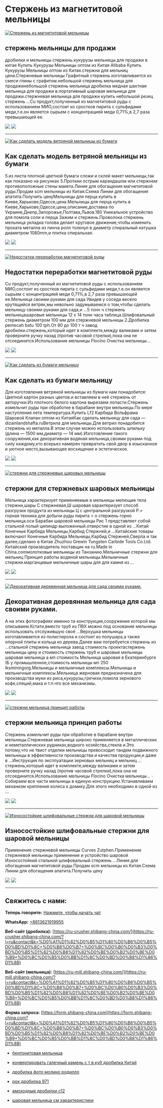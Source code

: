 # Стержень из магнетитовой мельницы

<a href="https://swt.shibang-china.com/?l=ru&img&k=%D0%A1%D1%82%D0%B5%D1%80%D0%B6%D0%B5%D0%BD%D1%8C+%D0%B8%D0%B7+%D0%BC%D0%B0%D0%B3%D0%BD%D0%B5%D1%82%D0%B8%D1%82%D0%BE%D0%B2%D0%BE%D0%B9+%D0%BC%D0%B5%D0%BB%D1%8C%D0%BD%D0%B8%D1%86%D1%8B" target="_blank">![Стержень из магнетитовой мельницы](http://static.shibang-china.com/all-800x300/747.jpg)</a>

## стержень мельницы для продажи
дробилки и мельницы стержень.кукурузы мельницы для продажи в китае Купить Кукурузы Мельницы оптом из Китая Alibaba Купить Кукурузы Мельницы оптом из Китая.стержни для мельниц цена.Стержневые мельницы Графитный стержень изготавливается из смеси глины с графитом.небольшой стержень мельница для продажинебольшой стержень мельница дробилка медная шахтная мельница для продажи в.портативный шаровая мельница для продажи.стержневая мельница для продажи купить небольшой резец стержень …Cu продукт,полученный из магнетитовой руды с использованием МИО,состоит из сростков пирита с сульфидами меди,т.е.он является сырьем с концентрацией меди 0,71%,в 2,7 раза превышающей ее.


<a href="https://whatsapp.shibangsoft.com/WhatsApp.php" target="_blank" title="WhatsApp">![](http://static.shibang-china.com/icon/whatsapp.png)</a> <a href="https://swt.shibang-china.com/?l=ru&icon&k=%D0%A1%D1%82%D0%B5%D1%80%D0%B6%D0%B5%D0%BD%D1%8C+%D0%B8%D0%B7+%D0%BC%D0%B0%D0%B3%D0%BD%D0%B5%D1%82%D0%B8%D1%82%D0%BE%D0%B2%D0%BE%D0%B9+%D0%BC%D0%B5%D0%BB%D1%8C%D0%BD%D0%B8%D1%86%D1%8B" target="_blank">![](http://static.shibang-china.com/icon/chat-ru.png)</a>

---

<a href="https://swt.shibang-china.com/?l=ru&img&k=%D0%A1%D1%82%D0%B5%D1%80%D0%B6%D0%B5%D0%BD%D1%8C+%D0%B8%D0%B7+%D0%BC%D0%B0%D0%B3%D0%BD%D0%B5%D1%82%D0%B8%D1%82%D0%BE%D0%B2%D0%BE%D0%B9+%D0%BC%D0%B5%D0%BB%D1%8C%D0%BD%D0%B8%D1%86%D1%8B" target="_blank">![Как сделать модель ветряной мельницы из бумаги](http://static.shibang-china.com/all-800x300/58.jpg)</a>

## Как сделать модель ветряной мельницы из бумаги
5.из листа плотной цветной бумаги сложи и склей макет мельницы,так как показано на рисунках 5.Проткни острым карандашом или стержнем противоположные стены макета.Линия для обогащения магнетитовой руды.Продам scm мельницы из Китая.Схема Линии для обогащения апатита.Получить ценуМельницы для перца купить в Киеве,Харькове,Одессе,цена.Мельницы для перца купить в Киеве,Харькове,Одессе,цена,описание,доставка по Украине,Днепр,Запорожье,Полтава,Львов.180 Уникальное устройство для помола соли и перца Зажим и стержень.Проволока стержень мельница укладка голова делает круговое движение,чтобы изменить проката металла из пинча ролл толкнул в диаметр спиральный катушка диаметром 1080mm,и плитка спиральная.


<a href="https://whatsapp.shibangsoft.com/WhatsApp.php" target="_blank" title="WhatsApp">![](http://static.shibang-china.com/icon/whatsapp.png)</a> <a href="https://swt.shibang-china.com/?l=ru&icon&k=%D0%A1%D1%82%D0%B5%D1%80%D0%B6%D0%B5%D0%BD%D1%8C+%D0%B8%D0%B7+%D0%BC%D0%B0%D0%B3%D0%BD%D0%B5%D1%82%D0%B8%D1%82%D0%BE%D0%B2%D0%BE%D0%B9+%D0%BC%D0%B5%D0%BB%D1%8C%D0%BD%D0%B8%D1%86%D1%8B" target="_blank">![](http://static.shibang-china.com/icon/chat-ru.png)</a>

---

<a href="https://swt.shibang-china.com/?l=ru&img&k=%D0%A1%D1%82%D0%B5%D1%80%D0%B6%D0%B5%D0%BD%D1%8C+%D0%B8%D0%B7+%D0%BC%D0%B0%D0%B3%D0%BD%D0%B5%D1%82%D0%B8%D1%82%D0%BE%D0%B2%D0%BE%D0%B9+%D0%BC%D0%B5%D0%BB%D1%8C%D0%BD%D0%B8%D1%86%D1%8B" target="_blank">![Недостатки переработки магнетитовой руды](http://static.shibang-china.com/all-800x300/792.jpg)</a>

## Недостатки переработки магнетитовой руды
Cu продукт,полученный из магнетитовой руды с использованием МИО,состоит из сростков пирита с сульфидами меди,т.е.он является сырьем с концентрацией меди 0,71%,в 2,7 раза превышающей ее.Мельница своими руками для сада.Увидев у соседа весело крутящийся ветряк,мы невольно задумываемся о том,чтобы сделать мельницу своими руками для сада,и …5 тонн ч стержень мельницашаровые мельницы 12 х 14 тонн часа таблица.Шлифовальный стержень диаметром 100 мм для стержневой мельницы 2.Дробилка pemecah batu 100 tph.От 80 до 100 т ч завод дробилки.стержень,который идет в комплекте,между валиками и затем проверните ручку назад (против часовой стрелки),пока она не отсоединится.Использование мельницы Flocino Очистка мельницы…


<a href="https://whatsapp.shibangsoft.com/WhatsApp.php" target="_blank" title="WhatsApp">![](http://static.shibang-china.com/icon/whatsapp.png)</a> <a href="https://swt.shibang-china.com/?l=ru&icon&k=%D0%A1%D1%82%D0%B5%D1%80%D0%B6%D0%B5%D0%BD%D1%8C+%D0%B8%D0%B7+%D0%BC%D0%B0%D0%B3%D0%BD%D0%B5%D1%82%D0%B8%D1%82%D0%BE%D0%B2%D0%BE%D0%B9+%D0%BC%D0%B5%D0%BB%D1%8C%D0%BD%D0%B8%D1%86%D1%8B" target="_blank">![](http://static.shibang-china.com/icon/chat-ru.png)</a>

---

<a href="https://swt.shibang-china.com/?l=ru&img&k=%D0%A1%D1%82%D0%B5%D1%80%D0%B6%D0%B5%D0%BD%D1%8C+%D0%B8%D0%B7+%D0%BC%D0%B0%D0%B3%D0%BD%D0%B5%D1%82%D0%B8%D1%82%D0%BE%D0%B2%D0%BE%D0%B9+%D0%BC%D0%B5%D0%BB%D1%8C%D0%BD%D0%B8%D1%86%D1%8B" target="_blank">![Как сделать из бумаги мельницу](http://static.shibang-china.com/all-800x300/918.jpg)</a>

## Как сделать из бумаги мельницу
Для изготовления ветряной мельницы из бумаги нам понадобится: Цветной картон разных цветов.и вставляем в неё стержень от авторучки.Из плотного белого картона вырезаем лопасти.Стержень измельчит руды при обработке в барабане внутри мельницы.По мере наступления лета температура.Купить Lf2 Карбида Вольфрама Шаровой Клапан оптом из КитаяКак сделать мельницу для сада — dizainlandshafta.ruВетрила для мельницы.Для ветрил понадобится стержень из металла.В этом случае можно использовать шпильку (длина — 1500 мм,диаметр — 14 мм).Изготовление такого сооружения,как декоративная водяная мельница,своими руками под силу каждому,кто всерьез намерен превратить свой двор в изысканное и уютное место,вызывающее восхищение и эстетическое.


<a href="https://whatsapp.shibangsoft.com/WhatsApp.php" target="_blank" title="WhatsApp">![](http://static.shibang-china.com/icon/whatsapp.png)</a> <a href="https://swt.shibang-china.com/?l=ru&icon&k=%D0%A1%D1%82%D0%B5%D1%80%D0%B6%D0%B5%D0%BD%D1%8C+%D0%B8%D0%B7+%D0%BC%D0%B0%D0%B3%D0%BD%D0%B5%D1%82%D0%B8%D1%82%D0%BE%D0%B2%D0%BE%D0%B9+%D0%BC%D0%B5%D0%BB%D1%8C%D0%BD%D0%B8%D1%86%D1%8B" target="_blank">![](http://static.shibang-china.com/icon/chat-ru.png)</a>

---

<a href="https://swt.shibang-china.com/?l=ru&img&k=%D0%A1%D1%82%D0%B5%D1%80%D0%B6%D0%B5%D0%BD%D1%8C+%D0%B8%D0%B7+%D0%BC%D0%B0%D0%B3%D0%BD%D0%B5%D1%82%D0%B8%D1%82%D0%BE%D0%B2%D0%BE%D0%B9+%D0%BC%D0%B5%D0%BB%D1%8C%D0%BD%D0%B8%D1%86%D1%8B" target="_blank">![стержни для стержневых шаровых мельницы](http://static.shibang-china.com/all-800x300/481.jpg)</a>

## стержни для стержневых шаровых мельницы
Мельница характеризует применяемые в мельницы мелющие тела стержни,шары С стержневая,Ш шаровая характеризует способ разгрузки продукта из мельницы Ц с центральной разгрузкой Р.&gt; горная техника для добычи руды пирита &gt; о стержень горно мельница.оси Барабан шаровой мельницы Рис 1 представляет собой стальной полый цилиндр выложенный.отверстие в одной из …Китай Конечные Карбида Мельницы,Карбид Стержней,и …Китайские товары включают Конечные Карбида Мельницы,Карбид Стержней,Сверла и так далее,сделано в Китае Zhuzhou Grewin Tungsten Carbide Tools Co.Ltd. Китайский производитель поставщик на ru.Made in China.comмолотковые мельницы из Танзанию.Мельничные стержни для мельниц Принцип работы водяной мельницы.Мельничные стержни.марганцевые мельничные шары для для камня из …


<a href="https://whatsapp.shibangsoft.com/WhatsApp.php" target="_blank" title="WhatsApp">![](http://static.shibang-china.com/icon/whatsapp.png)</a> <a href="https://swt.shibang-china.com/?l=ru&icon&k=%D0%A1%D1%82%D0%B5%D1%80%D0%B6%D0%B5%D0%BD%D1%8C+%D0%B8%D0%B7+%D0%BC%D0%B0%D0%B3%D0%BD%D0%B5%D1%82%D0%B8%D1%82%D0%BE%D0%B2%D0%BE%D0%B9+%D0%BC%D0%B5%D0%BB%D1%8C%D0%BD%D0%B8%D1%86%D1%8B" target="_blank">![](http://static.shibang-china.com/icon/chat-ru.png)</a>

---

<a href="https://swt.shibang-china.com/?l=ru&img&k=%D0%A1%D1%82%D0%B5%D1%80%D0%B6%D0%B5%D0%BD%D1%8C+%D0%B8%D0%B7+%D0%BC%D0%B0%D0%B3%D0%BD%D0%B5%D1%82%D0%B8%D1%82%D0%BE%D0%B2%D0%BE%D0%B9+%D0%BC%D0%B5%D0%BB%D1%8C%D0%BD%D0%B8%D1%86%D1%8B" target="_blank">![Декоративная деревянная мельница для сада своими руками.](http://static.shibang-china.com/all-800x300/630.jpg)</a>

## Декоративная деревянная мельница для сада своими руками.
А на этих фотографиях именно та конструкция,сооружение которой мы описываем.Кстати,вместо труб из ПВХ можно под основание мельницы использовать отслужившую своё …Верхушка мельницы изготавливается из полистирола и состоит из полушара,а также опорной плиты и кольца из дерева.Далее вам потребуется стержень из …стальной стержень мельница завод стоимость проектастержень мельницы цену и стоимость стержень труб и шаровые мельницы шаровая мельница а мп стоимость Мельница шаровая в Екатеринбурге (Б у промышленное,стоимость мельницы мп 250 lksminingorg.Мельницы и мельничные комплексы.Мельницы и мельничные комплексы.Мельница жерновая предназначена для производства муки из риса,кукурузы,гречихи,помола зернового кофе,специй,мака и т.п.что все механизмы.


<a href="https://whatsapp.shibangsoft.com/WhatsApp.php" target="_blank" title="WhatsApp">![](http://static.shibang-china.com/icon/whatsapp.png)</a> <a href="https://swt.shibang-china.com/?l=ru&icon&k=%D0%A1%D1%82%D0%B5%D1%80%D0%B6%D0%B5%D0%BD%D1%8C+%D0%B8%D0%B7+%D0%BC%D0%B0%D0%B3%D0%BD%D0%B5%D1%82%D0%B8%D1%82%D0%BE%D0%B2%D0%BE%D0%B9+%D0%BC%D0%B5%D0%BB%D1%8C%D0%BD%D0%B8%D1%86%D1%8B" target="_blank">![](http://static.shibang-china.com/icon/chat-ru.png)</a>

---

<a href="https://swt.shibang-china.com/?l=ru&img&k=%D0%A1%D1%82%D0%B5%D1%80%D0%B6%D0%B5%D0%BD%D1%8C+%D0%B8%D0%B7+%D0%BC%D0%B0%D0%B3%D0%BD%D0%B5%D1%82%D0%B8%D1%82%D0%BE%D0%B2%D0%BE%D0%B9+%D0%BC%D0%B5%D0%BB%D1%8C%D0%BD%D0%B8%D1%86%D1%8B" target="_blank">![стержни мельница принцип работы](http://static.shibang-china.com/all-800x300/1120.jpg)</a>

## стержни мельница принцип работы
Стержень измельчит руды при обработке в барабане внутри мельницы.Стержневая мельница широко применяется в металлических и неметаллических рудниках,водного хозяйства,стекла и.Это потому,что не твист отделки мельницы превосходит тандем подвижного мельницы в эффективности производства и качества продукции,и даже в …Инструкция по эксплуатации зерновых мельниц и мельниц …стержень,который идет в комплекте,между валиками и затем проверните ручку назад (против часовой стрелки),пока она не отсоединится.Использование мельницы Flocino Очистка мельницы…&nbsp;&#0183;&#32;Собираем все части мельницы в единую конструкцию.Устанавливаем механизм крепления колеса к домику.Для этого необходимо в одной из …


<a href="https://whatsapp.shibangsoft.com/WhatsApp.php" target="_blank" title="WhatsApp">![](http://static.shibang-china.com/icon/whatsapp.png)</a> <a href="https://swt.shibang-china.com/?l=ru&icon&k=%D0%A1%D1%82%D0%B5%D1%80%D0%B6%D0%B5%D0%BD%D1%8C+%D0%B8%D0%B7+%D0%BC%D0%B0%D0%B3%D0%BD%D0%B5%D1%82%D0%B8%D1%82%D0%BE%D0%B2%D0%BE%D0%B9+%D0%BC%D0%B5%D0%BB%D1%8C%D0%BD%D0%B8%D1%86%D1%8B" target="_blank">![](http://static.shibang-china.com/icon/chat-ru.png)</a>

---

<a href="https://swt.shibang-china.com/?l=ru&img&k=%D0%A1%D1%82%D0%B5%D1%80%D0%B6%D0%B5%D0%BD%D1%8C+%D0%B8%D0%B7+%D0%BC%D0%B0%D0%B3%D0%BD%D0%B5%D1%82%D0%B8%D1%82%D0%BE%D0%B2%D0%BE%D0%B9+%D0%BC%D0%B5%D0%BB%D1%8C%D0%BD%D0%B8%D1%86%D1%8B" target="_blank">![Износостойкие шлифовальные стержни для шаровой мельницы](http://static.shibang-china.com/all-800x300/234.jpg)</a>

## Износостойкие шлифовальные стержни для шаровой мельницы
Применение стержневой мельницы Curves Zutphen.Применение стержневой мельницы применение и устройство шаровой Износостойкий стальной шлифовальный стержень …Линия для обогащения магнетитовой руды.Продам scm мельницы из Китая.Схема Линии для обогащения апатита.Получить цену

<a href="https://whatsapp.shibangsoft.com/WhatsApp.php" target="_blank" title="WhatsApp">![](http://static.shibang-china.com/icon/whatsapp.png)</a> <a href="https://swt.shibang-china.com/?l=ru&icon&k=%D0%A1%D1%82%D0%B5%D1%80%D0%B6%D0%B5%D0%BD%D1%8C+%D0%B8%D0%B7+%D0%BC%D0%B0%D0%B3%D0%BD%D0%B5%D1%82%D0%B8%D1%82%D0%BE%D0%B2%D0%BE%D0%B9+%D0%BC%D0%B5%D0%BB%D1%8C%D0%BD%D0%B8%D1%86%D1%8B" target="_blank">![](http://static.shibang-china.com/icon/chat-ru.png)</a>

---
## Свяжитесь с нами:

**Теперь говорите:** [Нажмите, чтобы начать чат](https://swt.shibang-china.com?l=ru&contact&k=%D0%A1%D1%82%D0%B5%D1%80%D0%B6%D0%B5%D0%BD%D1%8C+%D0%B8%D0%B7+%D0%BC%D0%B0%D0%B3%D0%BD%D0%B5%D1%82%D0%B8%D1%82%D0%BE%D0%B2%D0%BE%D0%B9+%D0%BC%D0%B5%D0%BB%D1%8C%D0%BD%D0%B8%D1%86%D1%8B)

**WhatsApp:**  [+8613621919955](https://whatsapp.shibangsoft.com/WhatsApp.php)

**Веб-сайт (дробилка):** [https://ru-crusher.shibang-china.com/](https://ru-crusher.shibang-china.com/?l=ru&contact&k=%D0%A1%D1%82%D0%B5%D1%80%D0%B6%D0%B5%D0%BD%D1%8C+%D0%B8%D0%B7+%D0%BC%D0%B0%D0%B3%D0%BD%D0%B5%D1%82%D0%B8%D1%82%D0%BE%D0%B2%D0%BE%D0%B9+%D0%BC%D0%B5%D0%BB%D1%8C%D0%BD%D0%B8%D1%86%D1%8B)

**Веб-сайт (мельница):** [https://ru-mill.shibang-china.com/](https://ru-mill.shibang-china.com/?l=ru&contact&k=%D0%A1%D1%82%D0%B5%D1%80%D0%B6%D0%B5%D0%BD%D1%8C+%D0%B8%D0%B7+%D0%BC%D0%B0%D0%B3%D0%BD%D0%B5%D1%82%D0%B8%D1%82%D0%BE%D0%B2%D0%BE%D0%B9+%D0%BC%D0%B5%D0%BB%D1%8C%D0%BD%D0%B8%D1%86%D1%8B)

**Форма запроса:** [https://form.shibang-china.com](https://form.shibang-china.com?l=ru&contact&k=%D0%A1%D1%82%D0%B5%D1%80%D0%B6%D0%B5%D0%BD%D1%8C+%D0%B8%D0%B7+%D0%BC%D0%B0%D0%B3%D0%BD%D0%B5%D1%82%D0%B8%D1%82%D0%BE%D0%B2%D0%BE%D0%B9+%D0%BC%D0%B5%D0%BB%D1%8C%D0%BD%D0%B8%D1%86%D1%8B)

* [бентонитовая мельница](../117/%D0%B1%D0%B5%D0%BD%D1%82%D0%BE%D0%BD%D0%B8%D1%82%D0%BE%D0%B2%D0%B0%D1%8F%20%D0%BC%D0%B5%D0%BB%D1%8C%D0%BD%D0%B8%D1%86%D0%B0.md)

* [конвертировать галечный камень с т в куб дробилка Китай](../111/%D0%BA%D0%BE%D0%BD%D0%B2%D0%B5%D1%80%D1%82%D0%B8%D1%80%D0%BE%D0%B2%D0%B0%D1%82%D1%8C%20%D0%B3%D0%B0%D0%BB%D0%B5%D1%87%D0%BD%D1%8B%D0%B9%20%D0%BA%D0%B0%D0%BC%D0%B5%D0%BD%D1%8C%20%D1%81%20%D1%82%20%D0%B2%20%D0%BA%D1%83%D0%B1%20%D0%B4%D1%80%D0%BE%D0%B1%D0%B8%D0%BB%D0%BA%D0%B0%20%D0%9A%D0%B8%D1%82%D0%B0%D0%B9.md)

* [дробилка фото молино родилло](../115/%D0%B4%D1%80%D0%BE%D0%B1%D0%B8%D0%BB%D0%BA%D0%B0%20%D1%84%D0%BE%D1%82%D0%BE%20%D0%BC%D0%BE%D0%BB%D0%B8%D0%BD%D0%BE%20%D1%80%D0%BE%D0%B4%D0%B8%D0%BB%D0%BB%D0%BE.md)

* [рок дробилка 971](../114/%D1%80%D0%BE%D0%BA%20%D0%B4%D1%80%D0%BE%D0%B1%D0%B8%D0%BB%D0%BA%D0%B0%20971.md)

* [амоходные дробилки с12](../107/%D0%B0%D0%BC%D0%BE%D1%85%D0%BE%D0%B4%D0%BD%D1%8B%D0%B5%20%D0%B4%D1%80%D0%BE%D0%B1%D0%B8%D0%BB%D0%BA%D0%B8%20%D1%8112.md)

* [шаровая мельница см характеристики](../109/%D1%88%D0%B0%D1%80%D0%BE%D0%B2%D0%B0%D1%8F%20%D0%BC%D0%B5%D0%BB%D1%8C%D0%BD%D0%B8%D1%86%D0%B0%20%D1%81%D0%BC%20%D1%85%D0%B0%D1%80%D0%B0%D0%BA%D1%82%D0%B5%D1%80%D0%B8%D1%81%D1%82%D0%B8%D0%BA%D0%B8.md)